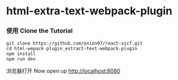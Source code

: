 # html-extra-text-webpack-plugin

### 使用 Clone the Tutorial 

```
git clone https://github.com/onion07/react-sscf.git
cd html-wepack-plugin_extract-text-webpack-plugin
npm install
npm run dev

```

浏览器打开 Now open up  [http://localhost:8080](http://localhost:8080)

